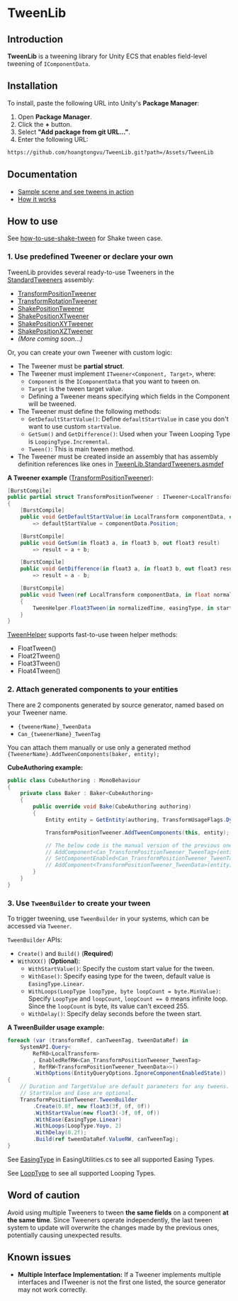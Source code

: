 # TweenLib

## Introduction

**TweenLib** is a tweening library for Unity ECS that enables field-level tweening of `IComponentData`.

## Installation

To install, paste the following URL into Unity's **Package Manager**:

1. Open **Package Manager**.
2. Click the **+** button.
3. Select **"Add package from git URL..."**.
4. Enter the following URL:

```bash
https://github.com/hoangtongvu/TweenLib.git?path=/Assets/TweenLib
```

## Documentation

- [Sample scene and see tweens in action](Assets/TweenLib/Documentation~/see-tweens-in-action.md)
- [How it works](Assets/TweenLib/Documentation~/how-it-works.md)

## How to use

See [how-to-use-shake-tween](Assets/TweenLib/Documentation~/how-to-use-shake-tween.md) for Shake tween case.

### 1. Use predefined Tweener or declare your own

TweenLib provides several ready-to-use Tweeners in the [StandardTweeners](Assets/TweenLib/StandardTweeners) assembly:
- [TransformPositionTweener](Assets/TweenLib/StandardTweeners/TransformPositionTweener.cs)
- [TransformRotationTweener](Assets/TweenLib/StandardTweeners/TransformRotationTweener.cs)
- [ShakePositionTweener](Assets/TweenLib/StandardTweeners/ShakePositionTweeners/ShakePositionTweener.cs)
- [ShakePositionXTweener](Assets/TweenLib/StandardTweeners/ShakePositionTweeners/ShakePositionXTweener.cs)
- [ShakePositionXYTweener](Assets/TweenLib/StandardTweeners/ShakePositionTweeners/ShakePositionXYTweener.cs)
- [ShakePositionXZTweener](Assets/TweenLib/StandardTweeners/ShakePositionTweeners/ShakePositionXZTweener.cs)
- *(More coming soon...)*

Or, you can create your own Tweener with custom logic:
- The Tweener must be **partial struct**.
- The Tweener must implement `ITweener<Component, Target>`, where:
    - `Component` is the `IComponentData` that you want to tween on.
    - `Target` is the tween target value.
    - Defining a Tweener means specifying which fields in the Component will be tweened.
- The Tweener must define the following methods:
    - `GetDefaultStartValue()`: Define `defaultStartValue` in case you don't want to use custom `startValue`.
    - `GetSum()` and `GetDifference()`: Used when your Tween Looping Type is `LoopingType.Incremental`.
    - `Tween()`: This is main tween method.
- The Tweener must be created inside an assembly that has assembly definition references like ones in [TweenLib.StandardTweeners.asmdef](Assets/TweenLib/StandardTweeners/TweenLib.StandardTweeners.asmdef)

**A Tweener example** ([TransformPositionTweener](Assets/TweenLib/StandardTweeners/TransformPositionTweener.cs)):
```cs
[BurstCompile]
public partial struct TransformPositionTweener : ITweener<LocalTransform, float3>
{
    [BurstCompile]
    public void GetDefaultStartValue(in LocalTransform componentData, out float3 defaultStartValue)
        => defaultStartValue = componentData.Position;

    [BurstCompile]
    public void GetSum(in float3 a, in float3 b, out float3 result)
        => result = a + b;

    [BurstCompile]
    public void GetDifference(in float3 a, in float3 b, out float3 result)
        => result = a - b;

    [BurstCompile]
    public void Tween(ref LocalTransform componentData, in float normalizedTime, EasingType easingType, in float3 startValue, in float3 target)
    {
        TweenHelper.Float3Tween(in normalizedTime, easingType, in startValue, in target, out componentData.Position);
    }
}
```

[TweenHelper](Assets/TweenLib/Utilities/Helpers/TweenHelper.cs) supports fast-to-use tween helper methods:
- FloatTween()
- Float2Tween()
- Float3Tween()
- Float4Tween()

### 2. Attach generated components to your entities

There are 2 components generated by source generator, named based on your Tweener name.
- `{tweenerName}_TweenData`
- `Can_{tweenerName}_TweenTag`

You can attach them manually or use only a generated method `{TweenerName}.AddTweenComponents(baker, entity);`

**CubeAuthoring example:**
```cs
public class CubeAuthoring : MonoBehaviour
{
    private class Baker : Baker<CubeAuthoring>
    {
        public override void Bake(CubeAuthoring authoring)
        {
            Entity entity = GetEntity(authoring, TransformUsageFlags.Dynamic);

            TransformPositionTweener.AddTweenComponents(this, entity);

            // The below code is the manual version of the previous one
            // AddComponent<Can_TransformPositionTweener_TweenTag>(entity);
            // SetComponentEnabled<Can_TransformPositionTweener_TweenTag>(entity, false);
            // AddComponent<TransformPositionTweener_TweenData>(entity);
        }
    }
}
```

### 3. Use `TweenBuilder` to create your tween

To trigger tweening, use `TweenBuilder` in your systems, which can be accessed via `Tweener`.

`TweenBuilder` APIs:

- `Create()` and `Build()` (**Required**)
- `WithXXX()` (**Optional**):
    - `WithStartValue()`: Specify the custom start value for the tween.
    - `WithEase()`: Specify easing type for the tween, default value is `EasingType.Linear`.
    - `WithLoops(LoopType loopType, byte loopCount = byte.MinValue)`: Specify `LoopType` and `loopCount`, `loopCount == 0` means infinite loop. Since the `loopCount` is byte, its value can't exceed 255.
    - `WithDelay()`: Specify delay seconds before the tween start.

**A TweenBuilder usage example:**
```cs
foreach (var (transformRef, canTweenTag, tweenDataRef) in
    SystemAPI.Query<
        RefRO<LocalTransform>
        , EnabledRefRW<Can_TransformPositionTweener_TweenTag>
        , RefRW<TransformPositionTweener_TweenData>>()
        .WithOptions(EntityQueryOptions.IgnoreComponentEnabledState))
{
    // Duration and TargetValue are default parameters for any tweens.
    // StartValue and Ease are optional.
    TransformPositionTweener.TweenBuilder
        .Create(0.8f, new float3(3f, 0f, 0f))
        .WithStartValue(new float3(-3f, 0f, 0f))
        .WithEase(EasingType.Linear)
        .WithLoops(LoopType.Yoyo, 2)
        .WithDelay(0.2f);
        .Build(ref tweenDataRef.ValueRW, canTweenTag);
}
```

See [EasingType](Assets/TweenLib/Utilities/EasingUtilities.cs) in EasingUtilities.cs to see all supported Easing Types.

See [LoopType](Assets/TweenLib/Commons/LoopType.cs) to see all supported Looping Types.

## Word of caution

Avoid using multiple Tweeners to tween **the same fields** on a component **at the same time**. Since Tweeners operate independently, the last tween system to update will overwrite the changes made by the previous ones, potentially causing unexpected results.

## Known issues

- **Multiple Interface Implementation:** If a Tweener implements multiple interfaces and ITweener is not the first one listed, the source generator may not work correctly.